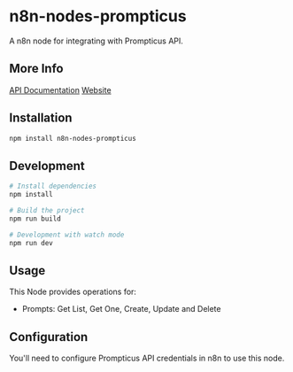 # n8n-nodes-prompticus

A n8n node for integrating with Prompticus API.

## More Info

[API Documentation]("https://docs.promptic.us/")
[Website]("https://promptic.us/")

## Installation

```bash
npm install n8n-nodes-prompticus
```

## Development

```bash
# Install dependencies
npm install

# Build the project
npm run build

# Development with watch mode
npm run dev
```

## Usage

This Node provides operations for:
- Prompts: Get List, Get One, Create, Update and Delete

## Configuration

You'll need to configure Prompticus API credentials in n8n to use this node.
